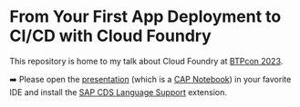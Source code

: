 # From Your First App Deployment to CI/CD with Cloud Foundry

This repository is home to my talk about Cloud Foundry at [BTPcon 2023](https://www.btpcon.org/).

➡️ Please open the [presentation](presentation.capnb) (which is a [CAP Notebook](https://cap.cloud.sap/docs/tools/#cap-vscode-notebook)) in your favorite IDE and install the [SAP CDS Language Support](https://marketplace.visualstudio.com/items?itemName=SAPSE.vscode-cds) extension.

